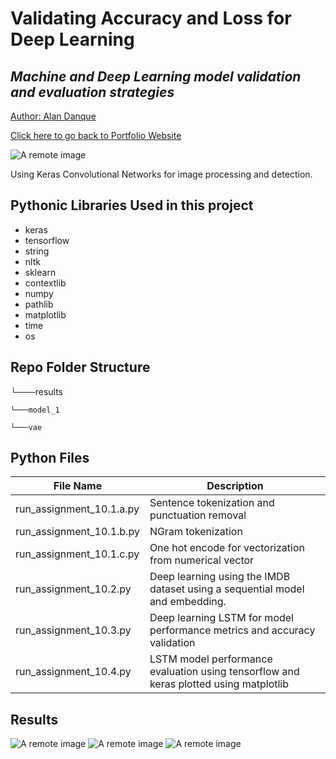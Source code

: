 # Validating Accuracy and Loss for Deep Learning

## _Machine and Deep Learning model validation and evaluation strategies_

<a href="https://www.linkedin.com/in/alandanque"> Author: Alan Danque </a>

<a href="https://adanque.github.io/">Click here to go back to Portfolio Website </a>

![A remote image](https://adanque.github.io/assets/img/MachineLearning.jpg)

Using Keras Convolutional Networks for image processing and detection.

## Pythonic Libraries Used in this project
- keras
- tensorflow
- string
- nltk
- sklearn
- contextlib
- numpy
- pathlib
- matplotlib
- time
- os

## Repo Folder Structure


└───results

    └───model_1

    └───vae

## Python Files 

| File Name  | Description |
| ------ | ------ |
| run_assignment_10.1.a.py | Sentence tokenization and punctuation removal |
| run_assignment_10.1.b.py | NGram tokenization |
| run_assignment_10.1.c.py | One hot encode for vectorization from numerical vector |
| run_assignment_10.2.py | Deep learning using the IMDB dataset using a sequential model and embedding. |
| run_assignment_10.3.py | Deep learning LSTM for model performance metrics and accuracy validation |
| run_assignment_10.4.py | LSTM model performance evaluation using tensorflow and keras plotted using matplotlib |

## Results

![A remote image](https://github.com/adanque/Working-with-Keras-Convolutional-Networks-ConvNets/blob/main/results/Assignment_10.2_Model%20Accuracy%20Validation.png)
![A remote image](https://github.com/adanque/Working-with-Keras-Convolutional-Networks-ConvNets/blob/main/results/Assignment_10.3_Model%20Accuracy%20Validation.png)
![A remote image](https://github.com/adanque/Working-with-Keras-Convolutional-Networks-ConvNets/blob/main/results/Assignment_10.4_Model%20Accuracy%20Validation.png)
